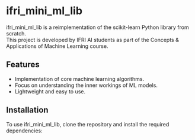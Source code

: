 # ifri_mini_ml_lib

ifri_mini_ml_lib is a reimplementation of the scikit-learn Python library from scratch.  
This project is developed by IFRI AI students as part of the Concepts & Applications of Machine Learning course.

## Features

- Implementation of core machine learning algorithms.
- Focus on understanding the inner workings of ML models.
- Lightweight and easy to use.

## Installation

To use ifri_mini_ml_lib, clone the repository and install the required dependencies:
